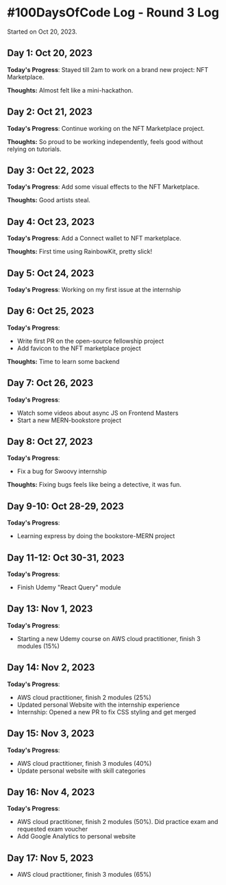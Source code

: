 # #100DaysOfCode Log - Round 3 Log

Started on Oct 20, 2023.

## Day 1: Oct 20, 2023
**Today's Progress**: Stayed till 2am to work on a brand new project: NFT Marketplace.

**Thoughts:** Almost felt like a mini-hackathon.

## Day 2: Oct 21, 2023
**Today's Progress**: Continue working on the NFT Marketplace project.

**Thoughts:** So proud to be working independently, feels good without relying on tutorials.

## Day 3: Oct 22, 2023
**Today's Progress**: Add some visual effects to the NFT Marketplace.

**Thoughts:** Good artists steal.

## Day 4: Oct 23, 2023
**Today's Progress**: Add a Connect wallet to NFT marketplace.

**Thoughts:** First time using RainbowKit, pretty slick!

## Day 5: Oct 24, 2023
**Today's Progress**: Working on my first issue at the internship

## Day 6: Oct 25, 2023
**Today's Progress**: 
- Write first PR on the open-source fellowship project
- Add favicon to the NFT marketplace project

**Thoughts:** Time to learn some backend

## Day 7: Oct 26, 2023
**Today's Progress**: 
- Watch some videos about async JS on Frontend Masters
- Start a new MERN-bookstore project

## Day 8: Oct 27, 2023
**Today's Progress**: 
- Fix a bug for Swoovy internship

**Thoughts:** Fixing bugs feels like being a detective, it was fun.

## Day 9-10: Oct 28-29, 2023
**Today's Progress**: 
- Learning express by doing the bookstore-MERN project

## Day 11-12: Oct 30-31, 2023
**Today's Progress**: 
- Finish Udemy "React Query" module

## Day 13: Nov 1, 2023
**Today's Progress**: 
- Starting a new Udemy course on AWS cloud practitioner, finish 3 modules (15%)

## Day 14: Nov 2, 2023
**Today's Progress**: 
- AWS cloud practitioner, finish 2 modules (25%)
- Updated personal Website with the internship experience
- Internship: Opened a new PR to fix CSS styling and get merged

## Day 15: Nov 3, 2023
**Today's Progress**: 
- AWS cloud practitioner, finish 3 modules (40%)
- Update personal website with skill categories

## Day 16: Nov 4, 2023
**Today's Progress**: 
- AWS cloud practitioner, finish 2 modules (50%). Did practice exam and requested exam voucher
- Add Google Analytics to personal website

## Day 17: Nov 5, 2023
- AWS cloud practitioner, finish 3 modules (65%)

